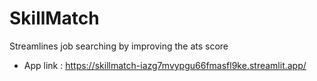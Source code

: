 # SkillMatch
Streamlines job searching by improving the ats score

* App link : https://skillmatch-iazg7mvypgu66fmasfl9ke.streamlit.app/
